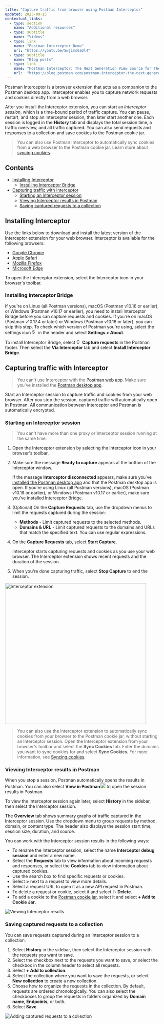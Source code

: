 ```yaml
---
title: "Capture traffic from browser using Postman Interceptor"
updated: 2023-09-15
contextual_links:
  - type: section
    name: "Additional resources"
  - type: subtitle
    name: "Videos"
  - type: link
    name: "Postman Interceptor Demo"
    url: "https://youtu.be/Swjims0aOl4"
  - type: subtitle
    name: "Blog posts"
  - type: link
    name: "Postman Interceptor: The Next Generation View Source for The API Economy"
    url:  "https://blog.postman.com/postman-interceptor-the-next-generation-view-source-for-the-api-economy/"
---
```


Postman Interceptor is a browser extension that acts as a companion to the Postman desktop app. Interceptor enables you to capture network requests and cookies directly from a web browser.

After you install the Interceptor extension, you can start an _Interceptor session_, which is a time-bound period of traffic capture. You can pause, restart, and stop an Interceptor session, then later start another one. Each session is logged in the **History** tab and displays the total session time, a traffic overview, and all traffic captured. You can also send requests and responses to a collection and save cookies to the Postman cookie jar.

> You can also use Postman Interceptor to automatically sync cookies from a web browser to the Postman cookie jar. Learn more about [syncing cookies](/docs/sending-requests/capturing-request-data/syncing-cookies/).

## Contents

* [Installing Interceptor](#installing-interceptor)
    * [Installing Interceptor Bridge](#installing-interceptor-bridge)
* [Capturing traffic with Interceptor](#capturing-traffic-with-interceptor)
    * [Starting an Interceptor session](#starting-an-interceptor-session)
    * [Viewing Interceptor results in Postman](#viewing-interceptor-results-in-postman)
    * [Saving captured requests to a collection](#saving-captured-requests-to-a-collection)

## Installing Interceptor

Use the links below to download and install the latest version of the Interceptor extension for your web browser. Interceptor is available for the following browsers:

* [Google Chrome](https://go.pstmn.io/interceptor-chrome)
* [Apple Safari](https://go.pstmn.io/interceptor-safari)
* [Mozilla Firefox](https://go.pstmn.io/interceptor-firefox)
* [Microsoft Edge](https://go.pstmn.io/interceptor-edge)

To open the Interceptor extension, select the Interceptor icon in your browser's toolbar.

### Installing Interceptor Bridge

If you're on Linux (all Postman versions), macOS (Postman v10.16 or earlier), or Windows (Postman v10.17 or earlier), you need to install Interceptor Bridge before you can capture requests and cookies. If you're on macOS (Postman v10.17.4 or later) or Windows (Postman v10.18 or later), you can skip this step. To check which version of Postman you're using, select the settings icon <img alt="Settings icon" src="https://assets.postman.com/postman-docs/icon-settings-v9.jpg#icon" width="16px"> in the header and select **Settings > About**.

To install Interceptor Bridge, select <img alt="Capture icon" src="https://assets.postman.com/postman-docs/icon-capture.jpg#icon" width="15px"> **Capture requests** in the Postman footer. Then select the **Via Interceptor** tab and select **Install Interceptor Bridge**.

## Capturing traffic with Interceptor

> You can't use Interceptor with the [Postman web app](/docs/getting-started/installation/installation-and-updates/#web-limitations). Make sure you've installed the [Postman desktop app](/docs/getting-started/installation/installation-and-updates/).

Start an Interceptor session to capture traffic and cookies from your web browser. After you stop the session, captured traffic will automatically open in Postman. All communication between Interceptor and Postman is automatically encrypted.

### Starting an Interceptor session

> You can't have more than one proxy or Interceptor session running at the same time.

1. Open the Interceptor extension by selecting the Interceptor icon in your browser's toolbar.
1. Make sure the message **Ready to capture** appears at the bottom of the Interceptor window.

    If the message **Interceptor disconnected** appears, make sure you've [installed the Postman desktop app](/docs/getting-started/installation/installation-and-updates/) and that the Postman desktop app is open. If you're using Linux (all Postman versions), macOS (Postman v10.16 or earlier), or Windows (Postman v10.17 or earlier), make sure you've [installed Interceptor Bridge](#installing-interceptor-bridge).

1. (Optional) On the **Capture Requests** tab, use the dropdown menus to limit the requests captured during the session:

    * **Methods** - Limit captured requests to the selected methods.
    * **Domains & URL** - Limit captured requests to the domains and URLs that match the specified text. You can use regular expressions.

1. On the **Capture Requests** tab, select **Start Capture**.

    Interceptor starts capturing requests and cookies as you use your web browser. The Interceptor extension shows recent requests and the duration of the session.

1. When you're done capturing traffic, select **Stop Capture** to end the session.

<img alt="Interceptor extension" src="https://assets.postman.com/postman-docs/v10/interceptor-extension-v10-17a.jpg" width="462px" />

> You can also use the Interceptor extension to automatically sync cookies from your browser to the Postman cookie jar, without starting an Interceptor session. Open the Interceptor extension from your browser's toolbar and select the **Sync Cookies** tab. Enter the domains you want to sync cookies for and select **Sync Cookies**. For more information, see [Syncing cookies](/docs/sending-requests/capturing-request-data/syncing-cookies/).

### Viewing Interceptor results in Postman

When you stop a session, Postman automatically opens the results in Postman. You can also select **View in Postman**<img alt="External link icon" src="https://assets.postman.com/postman-docs/icon-external-link.jpg#icon" width="18px"> to open the session results in Postman.

To view the Interceptor session again later, select **History** in the sidebar, then select the Interceptor session.

The **Overview** tab shows summary graphs of traffic captured in the Interceptor session. Use the dropdown menu to group requests by method, domain, or content type. The header also displays the session start time, session size, duration, and source.

You can work with the Interceptor session results in the following ways:

* To rename the Interceptor session, select the name **Interceptor debug session** and enter a new name.
* Select the **Requests** tab to view information about incoming requests and responses, or select the **Cookies** tab to view information about captured cookies.
* Use the search box to find specific requests or cookies.
* Select **>** next to a request to view more details.
* Select a request URL to open it as a new API request in Postman.
* To delete a request or cookie, select it and select <img alt="Delete icon" src="https://assets.postman.com/postman-docs/icon-delete-v9.jpg#icon" width="12px"> **Delete**.
* To add a cookie to the [Postman cookie jar](/docs/sending-requests/cookies/), select it and select **+ Add to Cookie Jar**.

<img alt="Viewing Interceptor results" src="https://assets.postman.com/postman-docs/v10/interceptor-view-results-v10-18.jpg" />

### Saving captured requests to a collection

You can save requests captured during an Interceptor session to a collection.

1. Select **History** in the sidebar, then select the Interceptor session with the requests you want to save.
1. Select the checkbox next to the requests you want to save, or select the checkbox in the column header to select all requests.
1. Select **+ Add to collection**.
1. Select the collection where you want to save the requests, or select **New collection** to create a new collection.
1. Choose how to organize the requests in the collection. By default, requests are ordered chronologically. You can also select the checkboxes to group the requests in folders organized by **Domain name**, **Endpoints**, or both.
1. Select **Save**.

<img alt="Adding captured requests to a collection" src="https://assets.postman.com/postman-docs/v10/interceptor-add-to-collection-v10-18.jpg" />
